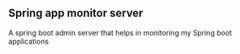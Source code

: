 ## Spring app monitor server

A spring boot admin server that helps in monitoring
my Spring boot applications